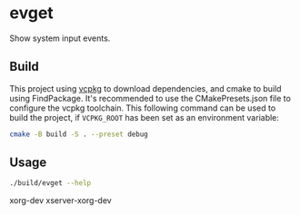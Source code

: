 [comment]: <> (MIT License)

[comment]: <> (Copyright &#40;c&#41; 2021 Marko Malenic)

[comment]: <> (Permission is hereby granted, free of charge, to any person obtaining a copy)

[comment]: <> (of this software and associated documentation files &#40;the "Software"&#41;, to deal)

[comment]: <> (in the Software without restriction, including without limitation the rights)

[comment]: <> (to use, copy, modify, merge, publish, distribute, sublicense, and/or sell)

[comment]: <> (copies of the Software, and to permit persons to whom the Software is)

[comment]: <> (furnished to do so, subject to the following conditions:)

[comment]: <> (The above copyright notice and this permission notice shall be included in all)

[comment]: <> (copies or substantial portions of the Software.)

[comment]: <> (THE SOFTWARE IS PROVIDED "AS IS", WITHOUT WARRANTY OF ANY KIND, EXPRESS OR)

[comment]: <> (IMPLIED, INCLUDING BUT NOT LIMITED TO THE WARRANTIES OF MERCHANTABILITY,)

[comment]: <> (FITNESS FOR A PARTICULAR PURPOSE AND NONINFRINGEMENT. IN NO EVENT SHALL THE)

[comment]: <> (AUTHORS OR COPYRIGHT HOLDERS BE LIABLE FOR ANY CLAIM, DAMAGES OR OTHER)

[comment]: <> (LIABILITY, WHETHER IN AN ACTION OF CONTRACT, TORT OR OTHERWISE, ARISING FROM,)

[comment]: <> (OUT OF OR IN CONNECTION WITH THE SOFTWARE OR THE USE OR OTHER DEALINGS IN THE)

[comment]: <> (SOFTWARE.)

# evget
Show system input events.

## Build
This project using [vcpkg] to download dependencies, and cmake to build using FindPackage. It's recommended
to use the CMakePresets.json file to configure the vcpkg toolchain. This following command can be used to
build the project, if `VCPKG_ROOT` has been set as an environment variable:

```sh
cmake -B build -S . --preset debug
```

[vcpkg]: https://learn.microsoft.com/en-us/vcpkg/users/buildsystems/cmake-integration

## Usage
```sh
./build/evget --help
```

xorg-dev xserver-xorg-dev